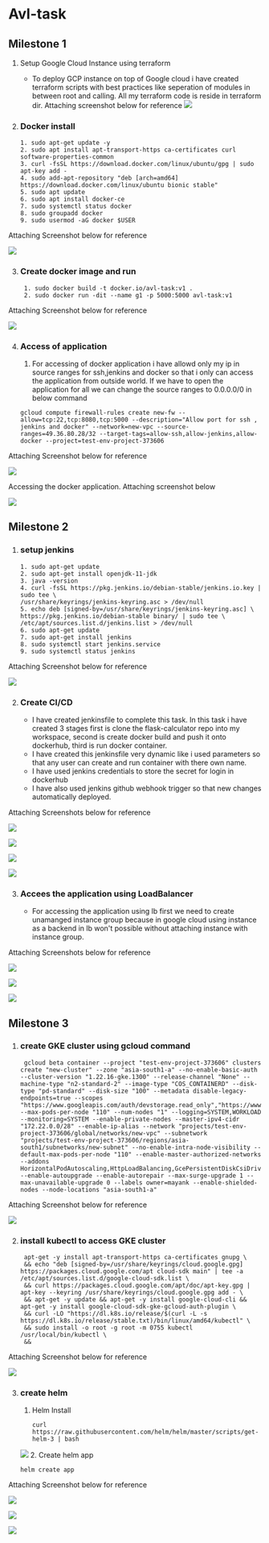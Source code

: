 # Avl-task

## Milestone 1
1. Setup Google Cloud Instance using terraform
   - To deploy GCP instance on top of Google cloud i have created terraform scripts with best practices like seperation of modules in between root and calling. All my terraform code is reside in terraform dir. Attaching screenshot below for reference
![](images/vm.png)

1. ### Docker install 
   ```
   1. sudo apt-get update -y
   2. sudo apt install apt-transport-https ca-certificates curl software-properties-common
   3. curl -fsSL https://download.docker.com/linux/ubuntu/gpg | sudo apt-key add -
   4. sudo add-apt-repository "deb [arch=amd64] https://download.docker.com/linux/ubuntu bionic stable"
   5. sudo apt update
   6. sudo apt install docker-ce
   7. sudo systemctl status docker
   8. sudo groupadd docker
   9. sudo usermod -aG docker $USER
   ```
Attaching Screenshot below for reference

![](images/docker.png)


3. ### Create docker image and run 
   ```
    1. sudo docker build -t docker.io/avl-task:v1 .
    2. sudo docker run -dit --name g1 -p 5000:5000 avl-task:v1 
   ```

Attaching Screenshot below for reference

![](images/run.png) 

4. ### Access of application
   1. For accessing of docker application i have allowd only my ip in source ranges for ssh,jenkins and docker so that i only can access the application from outside world. If we have to open the application for all we can change the source ranges to 0.0.0.0/0 in below command   
   ```
   gcloud compute firewall-rules create new-fw --allow=tcp:22,tcp:8080,tcp:5000 --description="Allow port for ssh , jenkins and docker" --network=new-vpc --source-ranges=49.36.80.28/32 --target-tags=allow-ssh,allow-jenkins,allow-docker --project=test-env-project-373606
   ```

Attaching Screenshot below for reference

![](images/fw.png)

Accessing the docker application. Attaching screenshot below

![](images/access.png)

## Milestone 2
1. ### setup jenkins
   ```
   1. sudo apt-get update
   2. sudo apt-get install openjdk-11-jdk
   3. java -version
   4. curl -fsSL https://pkg.jenkins.io/debian-stable/jenkins.io.key | sudo tee \
   /usr/share/keyrings/jenkins-keyring.asc > /dev/null
   5. echo deb [signed-by=/usr/share/keyrings/jenkins-keyring.asc] \
   https://pkg.jenkins.io/debian-stable binary/ | sudo tee \
   /etc/apt/sources.list.d/jenkins.list > /dev/null
   6. sudo apt-get update
   7. sudo apt-get install jenkins
   8. sudo systemctl start jenkins.service
   9. sudo systemctl status jenkins

    ```

Attaching Screenshot below for reference

![](images/st-jenkins.png)

2. ### Create CI/CD
   - I have created jenkinsfile to complete this task. In this task i have created 3 stages first is clone the flask-calculator repo into my workspace, second is create docker build and push it onto dockerhub, third is run docker container.
   - I have created this jenkinsfile very dynamic like i used parameters so that any user can create and run container with there own name.
   - I have used jenkins credentials to store the secret for login in dockerhub 
   - I have also used jenkins github webhook trigger so that new changes automatically deployed.

Attaching Screenshots below for reference

![](images/cred.png)

![](images/params.png)

![](images/pipe.png)

![](images/jen-app.png)

3. ### Accees the application using LoadBalancer
   - For accessing the application using lb first we need to create unamanged instance group because in google cloud using instance as a backend in lb won't possible without attaching instance with instance group.
  
Attaching Screenshots below for reference

![](images/umig.png)

![](images/lb.png)

![](images/access-lb.png)

## Milestone 3

1. ### create GKE cluster using gcloud command
   ```
    gcloud beta container --project "test-env-project-373606" clusters create "new-cluster" --zone "asia-south1-a" --no-enable-basic-auth --cluster-version "1.22.16-gke.1300" --release-channel "None" --machine-type "n2-standard-2" --image-type "COS_CONTAINERD" --disk-type "pd-standard" --disk-size "100" --metadata disable-legacy-endpoints=true --scopes "https://www.googleapis.com/auth/devstorage.read_only","https://www.googleapis.com/auth/logging.write","https://www.googleapis.com/auth/monitoring","https://www.googleapis.com/auth/servicecontrol","https://www.googleapis.com/auth/service.management.readonly","https://www.googleapis.com/auth/trace.append" --max-pods-per-node "110" --num-nodes "1" --logging=SYSTEM,WORKLOAD --monitoring=SYSTEM --enable-private-nodes --master-ipv4-cidr "172.22.0.0/28" --enable-ip-alias --network "projects/test-env-project-373606/global/networks/new-vpc" --subnetwork "projects/test-env-project-373606/regions/asia-south1/subnetworks/new-subnet" --no-enable-intra-node-visibility --default-max-pods-per-node "110" --enable-master-authorized-networks --addons HorizontalPodAutoscaling,HttpLoadBalancing,GcePersistentDiskCsiDriver --enable-autoupgrade --enable-autorepair --max-surge-upgrade 1 --max-unavailable-upgrade 0 --labels owner=mayank --enable-shielded-nodes --node-locations "asia-south1-a"
   ```
Attaching Screenshot below for reference

![](images/gke.png)

2. ### install kubectl to access GKE cluster 
   ```
    apt-get -y install apt-transport-https ca-certificates gnupg \
    && echo "deb [signed-by=/usr/share/keyrings/cloud.google.gpg] https://packages.cloud.google.com/apt cloud-sdk main" | tee -a /etc/apt/sources.list.d/google-cloud-sdk.list \
    && curl https://packages.cloud.google.com/apt/doc/apt-key.gpg | apt-key --keyring /usr/share/keyrings/cloud.google.gpg add - \
    && apt-get -y update && apt-get -y install google-cloud-cli && apt-get -y install google-cloud-sdk-gke-gcloud-auth-plugin \
    && curl -LO "https://dl.k8s.io/release/$(curl -L -s https://dl.k8s.io/release/stable.txt)/bin/linux/amd64/kubectl" \
    && sudo install -o root -g root -m 0755 kubectl /usr/local/bin/kubectl \
    &&
   ```
Attaching Screenshot below for reference

![](images/kubectl.png)

3. ### create helm 
   1. Helm Install 
      ```
      curl https://raw.githubusercontent.com/helm/helm/master/scripts/get-helm-3 | bash
      ```
    ![](images/helm.png)
    2. Create helm app
      ```
      helm create app
      ```
Attaching Screenshot below for reference

![](images/hlist.png)

![](images/k8s.png)

![](images/k8s-access.png)

